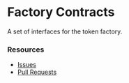 # Factory Contracts

A set of interfaces for the token factory.

### Resources

- [Issues](https://github.com/spec-doc/specificator/issues)
- [Pull Requests](https://github.com/spec-doc/specificator/pulls)
